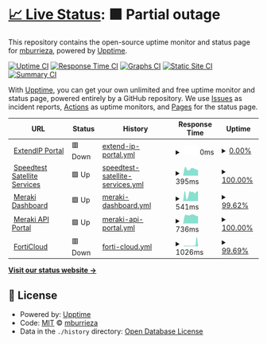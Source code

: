 # [📈 Live Status](https://mburrieza.github.io/StatusPage): <!--live status--> **🟧 Partial outage**

This repository contains the open-source uptime monitor and status page for [mburrieza](https://mburrieza.github.io/StatusPage), powered by [Upptime](https://github.com/upptime/upptime).

[![Uptime CI](https://github.com/mburrieza/StatusPage/workflows/Uptime%20CI/badge.svg)](https://github.com/mburrieza/StatusPage/actions?query=workflow%3A%22Uptime+CI%22)
[![Response Time CI](https://github.com/mburrieza/StatusPage/workflows/Response%20Time%20CI/badge.svg)](https://github.com/mburrieza/StatusPage/actions?query=workflow%3A%22Response+Time+CI%22)
[![Graphs CI](https://github.com/mburrieza/StatusPage/workflows/Graphs%20CI/badge.svg)](https://github.com/mburrieza/StatusPage/actions?query=workflow%3A%22Graphs+CI%22)
[![Static Site CI](https://github.com/mburrieza/StatusPage/workflows/Static%20Site%20CI/badge.svg)](https://github.com/mburrieza/StatusPage/actions?query=workflow%3A%22Static+Site+CI%22)
[![Summary CI](https://github.com/mburrieza/StatusPage/workflows/Summary%20CI/badge.svg)](https://github.com/mburrieza/StatusPage/actions?query=workflow%3A%22Summary+CI%22)

With [Upptime](https://upptime.js.org), you can get your own unlimited and free uptime monitor and status page, powered entirely by a GitHub repository. We use [Issues](https://github.com/mburrieza/StatusPage/issues) as incident reports, [Actions](https://github.com/mburrieza/StatusPage/actions) as uptime monitors, and [Pages](https://mburrieza.github.io/StatusPage) for the status page.

<!--start: status pages-->
<!-- This summary is generated by Upptime (https://github.com/upptime/upptime) -->
<!-- Do not edit this manually, your changes will be overwritten -->
<!-- prettier-ignore -->
| URL | Status | History | Response Time | Uptime |
| --- | ------ | ------- | ------------- | ------ |
| <img alt="" src="https://icons.duckduckgo.com/ip3/extendip.centurylink.com.ico" height="13"> [ExtendIP Portal](https://extendip.centurylink.com) | 🟥 Down | [extend-ip-portal.yml](https://github.com/mburrieza/StatusPage/commits/HEAD/history/extend-ip-portal.yml) | <details><summary><img alt="Response time graph" src="./graphs/extend-ip-portal/response-time-week.png" height="20"> 0ms</summary><br><a href="https://mburrieza.github.io/StatusPage/history/extend-ip-portal"><img alt="Response time 0" src="https://img.shields.io/endpoint?url=https%3A%2F%2Fraw.githubusercontent.com%2Fmburrieza%2FStatusPage%2FHEAD%2Fapi%2Fextend-ip-portal%2Fresponse-time.json"></a><br><a href="https://mburrieza.github.io/StatusPage/history/extend-ip-portal"><img alt="24-hour response time 0" src="https://img.shields.io/endpoint?url=https%3A%2F%2Fraw.githubusercontent.com%2Fmburrieza%2FStatusPage%2FHEAD%2Fapi%2Fextend-ip-portal%2Fresponse-time-day.json"></a><br><a href="https://mburrieza.github.io/StatusPage/history/extend-ip-portal"><img alt="7-day response time 0" src="https://img.shields.io/endpoint?url=https%3A%2F%2Fraw.githubusercontent.com%2Fmburrieza%2FStatusPage%2FHEAD%2Fapi%2Fextend-ip-portal%2Fresponse-time-week.json"></a><br><a href="https://mburrieza.github.io/StatusPage/history/extend-ip-portal"><img alt="30-day response time 0" src="https://img.shields.io/endpoint?url=https%3A%2F%2Fraw.githubusercontent.com%2Fmburrieza%2FStatusPage%2FHEAD%2Fapi%2Fextend-ip-portal%2Fresponse-time-month.json"></a><br><a href="https://mburrieza.github.io/StatusPage/history/extend-ip-portal"><img alt="1-year response time 0" src="https://img.shields.io/endpoint?url=https%3A%2F%2Fraw.githubusercontent.com%2Fmburrieza%2FStatusPage%2FHEAD%2Fapi%2Fextend-ip-portal%2Fresponse-time-year.json"></a></details> | <details><summary><a href="https://mburrieza.github.io/StatusPage/history/extend-ip-portal">0.00%</a></summary><a href="https://mburrieza.github.io/StatusPage/history/extend-ip-portal"><img alt="All-time uptime 10.19%" src="https://img.shields.io/endpoint?url=https%3A%2F%2Fraw.githubusercontent.com%2Fmburrieza%2FStatusPage%2FHEAD%2Fapi%2Fextend-ip-portal%2Fuptime.json"></a><br><a href="https://mburrieza.github.io/StatusPage/history/extend-ip-portal"><img alt="24-hour uptime 0.00%" src="https://img.shields.io/endpoint?url=https%3A%2F%2Fraw.githubusercontent.com%2Fmburrieza%2FStatusPage%2FHEAD%2Fapi%2Fextend-ip-portal%2Fuptime-day.json"></a><br><a href="https://mburrieza.github.io/StatusPage/history/extend-ip-portal"><img alt="7-day uptime 0.00%" src="https://img.shields.io/endpoint?url=https%3A%2F%2Fraw.githubusercontent.com%2Fmburrieza%2FStatusPage%2FHEAD%2Fapi%2Fextend-ip-portal%2Fuptime-week.json"></a><br><a href="https://mburrieza.github.io/StatusPage/history/extend-ip-portal"><img alt="30-day uptime 1.38%" src="https://img.shields.io/endpoint?url=https%3A%2F%2Fraw.githubusercontent.com%2Fmburrieza%2FStatusPage%2FHEAD%2Fapi%2Fextend-ip-portal%2Fuptime-month.json"></a><br><a href="https://mburrieza.github.io/StatusPage/history/extend-ip-portal"><img alt="1-year uptime 0.00%" src="https://img.shields.io/endpoint?url=https%3A%2F%2Fraw.githubusercontent.com%2Fmburrieza%2FStatusPage%2FHEAD%2Fapi%2Fextend-ip-portal%2Fuptime-year.json"></a></details>
| <img alt="" src="https://icons.duckduckgo.com/ip3/speedtest.extendvno.centurylink.com.ico" height="13"> [Speedtest Satellite Services](http://speedtest.extendvno.centurylink.com) | 🟩 Up | [speedtest-satellite-services.yml](https://github.com/mburrieza/StatusPage/commits/HEAD/history/speedtest-satellite-services.yml) | <details><summary><img alt="Response time graph" src="./graphs/speedtest-satellite-services/response-time-week.png" height="20"> 395ms</summary><br><a href="https://mburrieza.github.io/StatusPage/history/speedtest-satellite-services"><img alt="Response time 391" src="https://img.shields.io/endpoint?url=https%3A%2F%2Fraw.githubusercontent.com%2Fmburrieza%2FStatusPage%2FHEAD%2Fapi%2Fspeedtest-satellite-services%2Fresponse-time.json"></a><br><a href="https://mburrieza.github.io/StatusPage/history/speedtest-satellite-services"><img alt="24-hour response time 326" src="https://img.shields.io/endpoint?url=https%3A%2F%2Fraw.githubusercontent.com%2Fmburrieza%2FStatusPage%2FHEAD%2Fapi%2Fspeedtest-satellite-services%2Fresponse-time-day.json"></a><br><a href="https://mburrieza.github.io/StatusPage/history/speedtest-satellite-services"><img alt="7-day response time 395" src="https://img.shields.io/endpoint?url=https%3A%2F%2Fraw.githubusercontent.com%2Fmburrieza%2FStatusPage%2FHEAD%2Fapi%2Fspeedtest-satellite-services%2Fresponse-time-week.json"></a><br><a href="https://mburrieza.github.io/StatusPage/history/speedtest-satellite-services"><img alt="30-day response time 376" src="https://img.shields.io/endpoint?url=https%3A%2F%2Fraw.githubusercontent.com%2Fmburrieza%2FStatusPage%2FHEAD%2Fapi%2Fspeedtest-satellite-services%2Fresponse-time-month.json"></a><br><a href="https://mburrieza.github.io/StatusPage/history/speedtest-satellite-services"><img alt="1-year response time 393" src="https://img.shields.io/endpoint?url=https%3A%2F%2Fraw.githubusercontent.com%2Fmburrieza%2FStatusPage%2FHEAD%2Fapi%2Fspeedtest-satellite-services%2Fresponse-time-year.json"></a></details> | <details><summary><a href="https://mburrieza.github.io/StatusPage/history/speedtest-satellite-services">100.00%</a></summary><a href="https://mburrieza.github.io/StatusPage/history/speedtest-satellite-services"><img alt="All-time uptime 98.54%" src="https://img.shields.io/endpoint?url=https%3A%2F%2Fraw.githubusercontent.com%2Fmburrieza%2FStatusPage%2FHEAD%2Fapi%2Fspeedtest-satellite-services%2Fuptime.json"></a><br><a href="https://mburrieza.github.io/StatusPage/history/speedtest-satellite-services"><img alt="24-hour uptime 100.00%" src="https://img.shields.io/endpoint?url=https%3A%2F%2Fraw.githubusercontent.com%2Fmburrieza%2FStatusPage%2FHEAD%2Fapi%2Fspeedtest-satellite-services%2Fuptime-day.json"></a><br><a href="https://mburrieza.github.io/StatusPage/history/speedtest-satellite-services"><img alt="7-day uptime 100.00%" src="https://img.shields.io/endpoint?url=https%3A%2F%2Fraw.githubusercontent.com%2Fmburrieza%2FStatusPage%2FHEAD%2Fapi%2Fspeedtest-satellite-services%2Fuptime-week.json"></a><br><a href="https://mburrieza.github.io/StatusPage/history/speedtest-satellite-services"><img alt="30-day uptime 100.00%" src="https://img.shields.io/endpoint?url=https%3A%2F%2Fraw.githubusercontent.com%2Fmburrieza%2FStatusPage%2FHEAD%2Fapi%2Fspeedtest-satellite-services%2Fuptime-month.json"></a><br><a href="https://mburrieza.github.io/StatusPage/history/speedtest-satellite-services"><img alt="1-year uptime 99.77%" src="https://img.shields.io/endpoint?url=https%3A%2F%2Fraw.githubusercontent.com%2Fmburrieza%2FStatusPage%2FHEAD%2Fapi%2Fspeedtest-satellite-services%2Fuptime-year.json"></a></details>
| <img alt="" src="https://icons.duckduckgo.com/ip3/dashboard.meraki.com.ico" height="13"> [Meraki Dashboard](https://dashboard.meraki.com) | 🟩 Up | [meraki-dashboard.yml](https://github.com/mburrieza/StatusPage/commits/HEAD/history/meraki-dashboard.yml) | <details><summary><img alt="Response time graph" src="./graphs/meraki-dashboard/response-time-week.png" height="20"> 541ms</summary><br><a href="https://mburrieza.github.io/StatusPage/history/meraki-dashboard"><img alt="Response time 582" src="https://img.shields.io/endpoint?url=https%3A%2F%2Fraw.githubusercontent.com%2Fmburrieza%2FStatusPage%2FHEAD%2Fapi%2Fmeraki-dashboard%2Fresponse-time.json"></a><br><a href="https://mburrieza.github.io/StatusPage/history/meraki-dashboard"><img alt="24-hour response time 678" src="https://img.shields.io/endpoint?url=https%3A%2F%2Fraw.githubusercontent.com%2Fmburrieza%2FStatusPage%2FHEAD%2Fapi%2Fmeraki-dashboard%2Fresponse-time-day.json"></a><br><a href="https://mburrieza.github.io/StatusPage/history/meraki-dashboard"><img alt="7-day response time 541" src="https://img.shields.io/endpoint?url=https%3A%2F%2Fraw.githubusercontent.com%2Fmburrieza%2FStatusPage%2FHEAD%2Fapi%2Fmeraki-dashboard%2Fresponse-time-week.json"></a><br><a href="https://mburrieza.github.io/StatusPage/history/meraki-dashboard"><img alt="30-day response time 573" src="https://img.shields.io/endpoint?url=https%3A%2F%2Fraw.githubusercontent.com%2Fmburrieza%2FStatusPage%2FHEAD%2Fapi%2Fmeraki-dashboard%2Fresponse-time-month.json"></a><br><a href="https://mburrieza.github.io/StatusPage/history/meraki-dashboard"><img alt="1-year response time 492" src="https://img.shields.io/endpoint?url=https%3A%2F%2Fraw.githubusercontent.com%2Fmburrieza%2FStatusPage%2FHEAD%2Fapi%2Fmeraki-dashboard%2Fresponse-time-year.json"></a></details> | <details><summary><a href="https://mburrieza.github.io/StatusPage/history/meraki-dashboard">99.62%</a></summary><a href="https://mburrieza.github.io/StatusPage/history/meraki-dashboard"><img alt="All-time uptime 99.94%" src="https://img.shields.io/endpoint?url=https%3A%2F%2Fraw.githubusercontent.com%2Fmburrieza%2FStatusPage%2FHEAD%2Fapi%2Fmeraki-dashboard%2Fuptime.json"></a><br><a href="https://mburrieza.github.io/StatusPage/history/meraki-dashboard"><img alt="24-hour uptime 100.00%" src="https://img.shields.io/endpoint?url=https%3A%2F%2Fraw.githubusercontent.com%2Fmburrieza%2FStatusPage%2FHEAD%2Fapi%2Fmeraki-dashboard%2Fuptime-day.json"></a><br><a href="https://mburrieza.github.io/StatusPage/history/meraki-dashboard"><img alt="7-day uptime 99.62%" src="https://img.shields.io/endpoint?url=https%3A%2F%2Fraw.githubusercontent.com%2Fmburrieza%2FStatusPage%2FHEAD%2Fapi%2Fmeraki-dashboard%2Fuptime-week.json"></a><br><a href="https://mburrieza.github.io/StatusPage/history/meraki-dashboard"><img alt="30-day uptime 99.91%" src="https://img.shields.io/endpoint?url=https%3A%2F%2Fraw.githubusercontent.com%2Fmburrieza%2FStatusPage%2FHEAD%2Fapi%2Fmeraki-dashboard%2Fuptime-month.json"></a><br><a href="https://mburrieza.github.io/StatusPage/history/meraki-dashboard"><img alt="1-year uptime 99.88%" src="https://img.shields.io/endpoint?url=https%3A%2F%2Fraw.githubusercontent.com%2Fmburrieza%2FStatusPage%2FHEAD%2Fapi%2Fmeraki-dashboard%2Fuptime-year.json"></a></details>
| <img alt="" src="https://icons.duckduckgo.com/ip3/api.meraki.com.ico" height="13"> [Meraki API Portal](https://api.meraki.com/api/v1/organizations/635570497412663863/apiRequests/overview) | 🟩 Up | [meraki-api-portal.yml](https://github.com/mburrieza/StatusPage/commits/HEAD/history/meraki-api-portal.yml) | <details><summary><img alt="Response time graph" src="./graphs/meraki-api-portal/response-time-week.png" height="20"> 736ms</summary><br><a href="https://mburrieza.github.io/StatusPage/history/meraki-api-portal"><img alt="Response time 911" src="https://img.shields.io/endpoint?url=https%3A%2F%2Fraw.githubusercontent.com%2Fmburrieza%2FStatusPage%2FHEAD%2Fapi%2Fmeraki-api-portal%2Fresponse-time.json"></a><br><a href="https://mburrieza.github.io/StatusPage/history/meraki-api-portal"><img alt="24-hour response time 652" src="https://img.shields.io/endpoint?url=https%3A%2F%2Fraw.githubusercontent.com%2Fmburrieza%2FStatusPage%2FHEAD%2Fapi%2Fmeraki-api-portal%2Fresponse-time-day.json"></a><br><a href="https://mburrieza.github.io/StatusPage/history/meraki-api-portal"><img alt="7-day response time 736" src="https://img.shields.io/endpoint?url=https%3A%2F%2Fraw.githubusercontent.com%2Fmburrieza%2FStatusPage%2FHEAD%2Fapi%2Fmeraki-api-portal%2Fresponse-time-week.json"></a><br><a href="https://mburrieza.github.io/StatusPage/history/meraki-api-portal"><img alt="30-day response time 1086" src="https://img.shields.io/endpoint?url=https%3A%2F%2Fraw.githubusercontent.com%2Fmburrieza%2FStatusPage%2FHEAD%2Fapi%2Fmeraki-api-portal%2Fresponse-time-month.json"></a><br><a href="https://mburrieza.github.io/StatusPage/history/meraki-api-portal"><img alt="1-year response time 881" src="https://img.shields.io/endpoint?url=https%3A%2F%2Fraw.githubusercontent.com%2Fmburrieza%2FStatusPage%2FHEAD%2Fapi%2Fmeraki-api-portal%2Fresponse-time-year.json"></a></details> | <details><summary><a href="https://mburrieza.github.io/StatusPage/history/meraki-api-portal">100.00%</a></summary><a href="https://mburrieza.github.io/StatusPage/history/meraki-api-portal"><img alt="All-time uptime 99.85%" src="https://img.shields.io/endpoint?url=https%3A%2F%2Fraw.githubusercontent.com%2Fmburrieza%2FStatusPage%2FHEAD%2Fapi%2Fmeraki-api-portal%2Fuptime.json"></a><br><a href="https://mburrieza.github.io/StatusPage/history/meraki-api-portal"><img alt="24-hour uptime 100.00%" src="https://img.shields.io/endpoint?url=https%3A%2F%2Fraw.githubusercontent.com%2Fmburrieza%2FStatusPage%2FHEAD%2Fapi%2Fmeraki-api-portal%2Fuptime-day.json"></a><br><a href="https://mburrieza.github.io/StatusPage/history/meraki-api-portal"><img alt="7-day uptime 100.00%" src="https://img.shields.io/endpoint?url=https%3A%2F%2Fraw.githubusercontent.com%2Fmburrieza%2FStatusPage%2FHEAD%2Fapi%2Fmeraki-api-portal%2Fuptime-week.json"></a><br><a href="https://mburrieza.github.io/StatusPage/history/meraki-api-portal"><img alt="30-day uptime 99.81%" src="https://img.shields.io/endpoint?url=https%3A%2F%2Fraw.githubusercontent.com%2Fmburrieza%2FStatusPage%2FHEAD%2Fapi%2Fmeraki-api-portal%2Fuptime-month.json"></a><br><a href="https://mburrieza.github.io/StatusPage/history/meraki-api-portal"><img alt="1-year uptime 99.95%" src="https://img.shields.io/endpoint?url=https%3A%2F%2Fraw.githubusercontent.com%2Fmburrieza%2FStatusPage%2FHEAD%2Fapi%2Fmeraki-api-portal%2Fuptime-year.json"></a></details>
| <img alt="" src="https://icons.duckduckgo.com/ip3/login.forticloud.com.ico" height="13"> [FortiCloud](https://login.forticloud.com) | 🟥 Down | [forti-cloud.yml](https://github.com/mburrieza/StatusPage/commits/HEAD/history/forti-cloud.yml) | <details><summary><img alt="Response time graph" src="./graphs/forti-cloud/response-time-week.png" height="20"> 1026ms</summary><br><a href="https://mburrieza.github.io/StatusPage/history/forti-cloud"><img alt="Response time 372" src="https://img.shields.io/endpoint?url=https%3A%2F%2Fraw.githubusercontent.com%2Fmburrieza%2FStatusPage%2FHEAD%2Fapi%2Fforti-cloud%2Fresponse-time.json"></a><br><a href="https://mburrieza.github.io/StatusPage/history/forti-cloud"><img alt="24-hour response time 3836" src="https://img.shields.io/endpoint?url=https%3A%2F%2Fraw.githubusercontent.com%2Fmburrieza%2FStatusPage%2FHEAD%2Fapi%2Fforti-cloud%2Fresponse-time-day.json"></a><br><a href="https://mburrieza.github.io/StatusPage/history/forti-cloud"><img alt="7-day response time 1026" src="https://img.shields.io/endpoint?url=https%3A%2F%2Fraw.githubusercontent.com%2Fmburrieza%2FStatusPage%2FHEAD%2Fapi%2Fforti-cloud%2Fresponse-time-week.json"></a><br><a href="https://mburrieza.github.io/StatusPage/history/forti-cloud"><img alt="30-day response time 871" src="https://img.shields.io/endpoint?url=https%3A%2F%2Fraw.githubusercontent.com%2Fmburrieza%2FStatusPage%2FHEAD%2Fapi%2Fforti-cloud%2Fresponse-time-month.json"></a><br><a href="https://mburrieza.github.io/StatusPage/history/forti-cloud"><img alt="1-year response time 359" src="https://img.shields.io/endpoint?url=https%3A%2F%2Fraw.githubusercontent.com%2Fmburrieza%2FStatusPage%2FHEAD%2Fapi%2Fforti-cloud%2Fresponse-time-year.json"></a></details> | <details><summary><a href="https://mburrieza.github.io/StatusPage/history/forti-cloud">99.69%</a></summary><a href="https://mburrieza.github.io/StatusPage/history/forti-cloud"><img alt="All-time uptime 99.88%" src="https://img.shields.io/endpoint?url=https%3A%2F%2Fraw.githubusercontent.com%2Fmburrieza%2FStatusPage%2FHEAD%2Fapi%2Fforti-cloud%2Fuptime.json"></a><br><a href="https://mburrieza.github.io/StatusPage/history/forti-cloud"><img alt="24-hour uptime 99.99%" src="https://img.shields.io/endpoint?url=https%3A%2F%2Fraw.githubusercontent.com%2Fmburrieza%2FStatusPage%2FHEAD%2Fapi%2Fforti-cloud%2Fuptime-day.json"></a><br><a href="https://mburrieza.github.io/StatusPage/history/forti-cloud"><img alt="7-day uptime 99.69%" src="https://img.shields.io/endpoint?url=https%3A%2F%2Fraw.githubusercontent.com%2Fmburrieza%2FStatusPage%2FHEAD%2Fapi%2Fforti-cloud%2Fuptime-week.json"></a><br><a href="https://mburrieza.github.io/StatusPage/history/forti-cloud"><img alt="30-day uptime 99.93%" src="https://img.shields.io/endpoint?url=https%3A%2F%2Fraw.githubusercontent.com%2Fmburrieza%2FStatusPage%2FHEAD%2Fapi%2Fforti-cloud%2Fuptime-month.json"></a><br><a href="https://mburrieza.github.io/StatusPage/history/forti-cloud"><img alt="1-year uptime 99.89%" src="https://img.shields.io/endpoint?url=https%3A%2F%2Fraw.githubusercontent.com%2Fmburrieza%2FStatusPage%2FHEAD%2Fapi%2Fforti-cloud%2Fuptime-year.json"></a></details>

<!--end: status pages-->

[**Visit our status website →**](https://mburrieza.github.io/StatusPage)

## 📄 License

- Powered by: [Upptime](https://github.com/upptime/upptime)
- Code: [MIT](./LICENSE) © [mburrieza](https://mburrieza.github.io/StatusPage)
- Data in the `./history` directory: [Open Database License](https://opendatacommons.org/licenses/odbl/1-0/)
